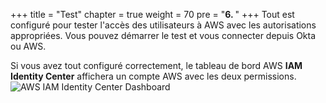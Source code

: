 +++
title = "Test"
chapter = true
weight = 70
pre = "<b>6. </b>"
+++
Tout est configuré pour tester l'accès des utilisateurs à AWS avec les autorisations appropriées.
Vous pouvez démarrer le test et vous connecter depuis Okta ou AWS.

Si vous avez tout configuré correctement, le tableau de bord AWS **IAM Identity Center** affichera un compte AWS avec les deux permissions.
![AWS IAM Identity Center Dashboard](/images/aws_sso_dashboard.png)